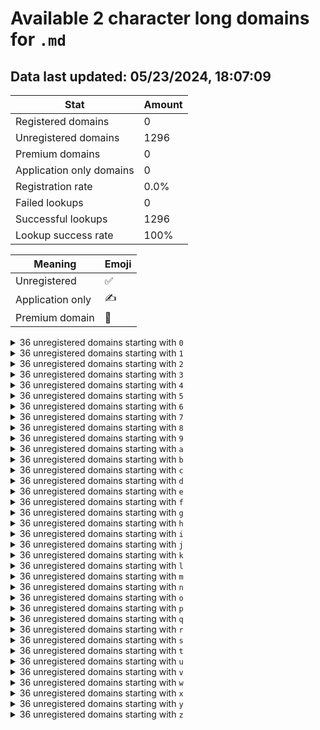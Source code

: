 # Available 2 character long domains for `.md`

## Data last updated: 05/23/2024, 18:07:09

|Stat|Amount|
|--|--|
|Registered domains|0|
|Unregistered domains|1296|
|Premium domains|0|
|Application only domains|0|
|Registration rate|0.0%|
|Failed lookups|0|
|Successful lookups|1296|
|Lookup success rate|100%|


|Meaning|Emoji|
|--|--|
|Unregistered|:white_check_mark:|
|Application only|:writing_hand:|
|Premium domain|:gem:|

<details>
<summary>36 unregistered domains starting with <bold><code>0</code></bold></summary>

|Type|Domain|
|--|--|
|:white_check_mark:|`00.md`|
|:white_check_mark:|`01.md`|
|:white_check_mark:|`02.md`|
|:white_check_mark:|`03.md`|
|:white_check_mark:|`04.md`|
|:white_check_mark:|`05.md`|
|:white_check_mark:|`06.md`|
|:white_check_mark:|`07.md`|
|:white_check_mark:|`08.md`|
|:white_check_mark:|`09.md`|
|:white_check_mark:|`0a.md`|
|:white_check_mark:|`0b.md`|
|:white_check_mark:|`0c.md`|
|:white_check_mark:|`0d.md`|
|:white_check_mark:|`0e.md`|
|:white_check_mark:|`0f.md`|
|:white_check_mark:|`0g.md`|
|:white_check_mark:|`0h.md`|
|:white_check_mark:|`0i.md`|
|:white_check_mark:|`0j.md`|
|:white_check_mark:|`0k.md`|
|:white_check_mark:|`0l.md`|
|:white_check_mark:|`0m.md`|
|:white_check_mark:|`0n.md`|
|:white_check_mark:|`0o.md`|
|:white_check_mark:|`0p.md`|
|:white_check_mark:|`0q.md`|
|:white_check_mark:|`0r.md`|
|:white_check_mark:|`0s.md`|
|:white_check_mark:|`0t.md`|
|:white_check_mark:|`0u.md`|
|:white_check_mark:|`0v.md`|
|:white_check_mark:|`0w.md`|
|:white_check_mark:|`0x.md`|
|:white_check_mark:|`0y.md`|
|:white_check_mark:|`0z.md`|
</details>
<details>
<summary>36 unregistered domains starting with <bold><code>1</code></bold></summary>

|Type|Domain|
|--|--|
|:white_check_mark:|`10.md`|
|:white_check_mark:|`11.md`|
|:white_check_mark:|`12.md`|
|:white_check_mark:|`13.md`|
|:white_check_mark:|`14.md`|
|:white_check_mark:|`15.md`|
|:white_check_mark:|`16.md`|
|:white_check_mark:|`17.md`|
|:white_check_mark:|`18.md`|
|:white_check_mark:|`19.md`|
|:white_check_mark:|`1a.md`|
|:white_check_mark:|`1b.md`|
|:white_check_mark:|`1c.md`|
|:white_check_mark:|`1d.md`|
|:white_check_mark:|`1e.md`|
|:white_check_mark:|`1f.md`|
|:white_check_mark:|`1g.md`|
|:white_check_mark:|`1h.md`|
|:white_check_mark:|`1i.md`|
|:white_check_mark:|`1j.md`|
|:white_check_mark:|`1k.md`|
|:white_check_mark:|`1l.md`|
|:white_check_mark:|`1m.md`|
|:white_check_mark:|`1n.md`|
|:white_check_mark:|`1o.md`|
|:white_check_mark:|`1p.md`|
|:white_check_mark:|`1q.md`|
|:white_check_mark:|`1r.md`|
|:white_check_mark:|`1s.md`|
|:white_check_mark:|`1t.md`|
|:white_check_mark:|`1u.md`|
|:white_check_mark:|`1v.md`|
|:white_check_mark:|`1w.md`|
|:white_check_mark:|`1x.md`|
|:white_check_mark:|`1y.md`|
|:white_check_mark:|`1z.md`|
</details>
<details>
<summary>36 unregistered domains starting with <bold><code>2</code></bold></summary>

|Type|Domain|
|--|--|
|:white_check_mark:|`20.md`|
|:white_check_mark:|`21.md`|
|:white_check_mark:|`22.md`|
|:white_check_mark:|`23.md`|
|:white_check_mark:|`24.md`|
|:white_check_mark:|`25.md`|
|:white_check_mark:|`26.md`|
|:white_check_mark:|`27.md`|
|:white_check_mark:|`28.md`|
|:white_check_mark:|`29.md`|
|:white_check_mark:|`2a.md`|
|:white_check_mark:|`2b.md`|
|:white_check_mark:|`2c.md`|
|:white_check_mark:|`2d.md`|
|:white_check_mark:|`2e.md`|
|:white_check_mark:|`2f.md`|
|:white_check_mark:|`2g.md`|
|:white_check_mark:|`2h.md`|
|:white_check_mark:|`2i.md`|
|:white_check_mark:|`2j.md`|
|:white_check_mark:|`2k.md`|
|:white_check_mark:|`2l.md`|
|:white_check_mark:|`2m.md`|
|:white_check_mark:|`2n.md`|
|:white_check_mark:|`2o.md`|
|:white_check_mark:|`2p.md`|
|:white_check_mark:|`2q.md`|
|:white_check_mark:|`2r.md`|
|:white_check_mark:|`2s.md`|
|:white_check_mark:|`2t.md`|
|:white_check_mark:|`2u.md`|
|:white_check_mark:|`2v.md`|
|:white_check_mark:|`2w.md`|
|:white_check_mark:|`2x.md`|
|:white_check_mark:|`2y.md`|
|:white_check_mark:|`2z.md`|
</details>
<details>
<summary>36 unregistered domains starting with <bold><code>3</code></bold></summary>

|Type|Domain|
|--|--|
|:white_check_mark:|`30.md`|
|:white_check_mark:|`31.md`|
|:white_check_mark:|`32.md`|
|:white_check_mark:|`33.md`|
|:white_check_mark:|`34.md`|
|:white_check_mark:|`35.md`|
|:white_check_mark:|`36.md`|
|:white_check_mark:|`37.md`|
|:white_check_mark:|`38.md`|
|:white_check_mark:|`39.md`|
|:white_check_mark:|`3a.md`|
|:white_check_mark:|`3b.md`|
|:white_check_mark:|`3c.md`|
|:white_check_mark:|`3d.md`|
|:white_check_mark:|`3e.md`|
|:white_check_mark:|`3f.md`|
|:white_check_mark:|`3g.md`|
|:white_check_mark:|`3h.md`|
|:white_check_mark:|`3i.md`|
|:white_check_mark:|`3j.md`|
|:white_check_mark:|`3k.md`|
|:white_check_mark:|`3l.md`|
|:white_check_mark:|`3m.md`|
|:white_check_mark:|`3n.md`|
|:white_check_mark:|`3o.md`|
|:white_check_mark:|`3p.md`|
|:white_check_mark:|`3q.md`|
|:white_check_mark:|`3r.md`|
|:white_check_mark:|`3s.md`|
|:white_check_mark:|`3t.md`|
|:white_check_mark:|`3u.md`|
|:white_check_mark:|`3v.md`|
|:white_check_mark:|`3w.md`|
|:white_check_mark:|`3x.md`|
|:white_check_mark:|`3y.md`|
|:white_check_mark:|`3z.md`|
</details>
<details>
<summary>36 unregistered domains starting with <bold><code>4</code></bold></summary>

|Type|Domain|
|--|--|
|:white_check_mark:|`40.md`|
|:white_check_mark:|`41.md`|
|:white_check_mark:|`42.md`|
|:white_check_mark:|`43.md`|
|:white_check_mark:|`44.md`|
|:white_check_mark:|`45.md`|
|:white_check_mark:|`46.md`|
|:white_check_mark:|`47.md`|
|:white_check_mark:|`48.md`|
|:white_check_mark:|`49.md`|
|:white_check_mark:|`4a.md`|
|:white_check_mark:|`4b.md`|
|:white_check_mark:|`4c.md`|
|:white_check_mark:|`4d.md`|
|:white_check_mark:|`4e.md`|
|:white_check_mark:|`4f.md`|
|:white_check_mark:|`4g.md`|
|:white_check_mark:|`4h.md`|
|:white_check_mark:|`4i.md`|
|:white_check_mark:|`4j.md`|
|:white_check_mark:|`4k.md`|
|:white_check_mark:|`4l.md`|
|:white_check_mark:|`4m.md`|
|:white_check_mark:|`4n.md`|
|:white_check_mark:|`4o.md`|
|:white_check_mark:|`4p.md`|
|:white_check_mark:|`4q.md`|
|:white_check_mark:|`4r.md`|
|:white_check_mark:|`4s.md`|
|:white_check_mark:|`4t.md`|
|:white_check_mark:|`4u.md`|
|:white_check_mark:|`4v.md`|
|:white_check_mark:|`4w.md`|
|:white_check_mark:|`4x.md`|
|:white_check_mark:|`4y.md`|
|:white_check_mark:|`4z.md`|
</details>
<details>
<summary>36 unregistered domains starting with <bold><code>5</code></bold></summary>

|Type|Domain|
|--|--|
|:white_check_mark:|`50.md`|
|:white_check_mark:|`51.md`|
|:white_check_mark:|`52.md`|
|:white_check_mark:|`53.md`|
|:white_check_mark:|`54.md`|
|:white_check_mark:|`55.md`|
|:white_check_mark:|`56.md`|
|:white_check_mark:|`57.md`|
|:white_check_mark:|`58.md`|
|:white_check_mark:|`59.md`|
|:white_check_mark:|`5a.md`|
|:white_check_mark:|`5b.md`|
|:white_check_mark:|`5c.md`|
|:white_check_mark:|`5d.md`|
|:white_check_mark:|`5e.md`|
|:white_check_mark:|`5f.md`|
|:white_check_mark:|`5g.md`|
|:white_check_mark:|`5h.md`|
|:white_check_mark:|`5i.md`|
|:white_check_mark:|`5j.md`|
|:white_check_mark:|`5k.md`|
|:white_check_mark:|`5l.md`|
|:white_check_mark:|`5m.md`|
|:white_check_mark:|`5n.md`|
|:white_check_mark:|`5o.md`|
|:white_check_mark:|`5p.md`|
|:white_check_mark:|`5q.md`|
|:white_check_mark:|`5r.md`|
|:white_check_mark:|`5s.md`|
|:white_check_mark:|`5t.md`|
|:white_check_mark:|`5u.md`|
|:white_check_mark:|`5v.md`|
|:white_check_mark:|`5w.md`|
|:white_check_mark:|`5x.md`|
|:white_check_mark:|`5y.md`|
|:white_check_mark:|`5z.md`|
</details>
<details>
<summary>36 unregistered domains starting with <bold><code>6</code></bold></summary>

|Type|Domain|
|--|--|
|:white_check_mark:|`60.md`|
|:white_check_mark:|`61.md`|
|:white_check_mark:|`62.md`|
|:white_check_mark:|`63.md`|
|:white_check_mark:|`64.md`|
|:white_check_mark:|`65.md`|
|:white_check_mark:|`66.md`|
|:white_check_mark:|`67.md`|
|:white_check_mark:|`68.md`|
|:white_check_mark:|`69.md`|
|:white_check_mark:|`6a.md`|
|:white_check_mark:|`6b.md`|
|:white_check_mark:|`6c.md`|
|:white_check_mark:|`6d.md`|
|:white_check_mark:|`6e.md`|
|:white_check_mark:|`6f.md`|
|:white_check_mark:|`6g.md`|
|:white_check_mark:|`6h.md`|
|:white_check_mark:|`6i.md`|
|:white_check_mark:|`6j.md`|
|:white_check_mark:|`6k.md`|
|:white_check_mark:|`6l.md`|
|:white_check_mark:|`6m.md`|
|:white_check_mark:|`6n.md`|
|:white_check_mark:|`6o.md`|
|:white_check_mark:|`6p.md`|
|:white_check_mark:|`6q.md`|
|:white_check_mark:|`6r.md`|
|:white_check_mark:|`6s.md`|
|:white_check_mark:|`6t.md`|
|:white_check_mark:|`6u.md`|
|:white_check_mark:|`6v.md`|
|:white_check_mark:|`6w.md`|
|:white_check_mark:|`6x.md`|
|:white_check_mark:|`6y.md`|
|:white_check_mark:|`6z.md`|
</details>
<details>
<summary>36 unregistered domains starting with <bold><code>7</code></bold></summary>

|Type|Domain|
|--|--|
|:white_check_mark:|`70.md`|
|:white_check_mark:|`71.md`|
|:white_check_mark:|`72.md`|
|:white_check_mark:|`73.md`|
|:white_check_mark:|`74.md`|
|:white_check_mark:|`75.md`|
|:white_check_mark:|`76.md`|
|:white_check_mark:|`77.md`|
|:white_check_mark:|`78.md`|
|:white_check_mark:|`79.md`|
|:white_check_mark:|`7a.md`|
|:white_check_mark:|`7b.md`|
|:white_check_mark:|`7c.md`|
|:white_check_mark:|`7d.md`|
|:white_check_mark:|`7e.md`|
|:white_check_mark:|`7f.md`|
|:white_check_mark:|`7g.md`|
|:white_check_mark:|`7h.md`|
|:white_check_mark:|`7i.md`|
|:white_check_mark:|`7j.md`|
|:white_check_mark:|`7k.md`|
|:white_check_mark:|`7l.md`|
|:white_check_mark:|`7m.md`|
|:white_check_mark:|`7n.md`|
|:white_check_mark:|`7o.md`|
|:white_check_mark:|`7p.md`|
|:white_check_mark:|`7q.md`|
|:white_check_mark:|`7r.md`|
|:white_check_mark:|`7s.md`|
|:white_check_mark:|`7t.md`|
|:white_check_mark:|`7u.md`|
|:white_check_mark:|`7v.md`|
|:white_check_mark:|`7w.md`|
|:white_check_mark:|`7x.md`|
|:white_check_mark:|`7y.md`|
|:white_check_mark:|`7z.md`|
</details>
<details>
<summary>36 unregistered domains starting with <bold><code>8</code></bold></summary>

|Type|Domain|
|--|--|
|:white_check_mark:|`80.md`|
|:white_check_mark:|`81.md`|
|:white_check_mark:|`82.md`|
|:white_check_mark:|`83.md`|
|:white_check_mark:|`84.md`|
|:white_check_mark:|`85.md`|
|:white_check_mark:|`86.md`|
|:white_check_mark:|`87.md`|
|:white_check_mark:|`88.md`|
|:white_check_mark:|`89.md`|
|:white_check_mark:|`8a.md`|
|:white_check_mark:|`8b.md`|
|:white_check_mark:|`8c.md`|
|:white_check_mark:|`8d.md`|
|:white_check_mark:|`8e.md`|
|:white_check_mark:|`8f.md`|
|:white_check_mark:|`8g.md`|
|:white_check_mark:|`8h.md`|
|:white_check_mark:|`8i.md`|
|:white_check_mark:|`8j.md`|
|:white_check_mark:|`8k.md`|
|:white_check_mark:|`8l.md`|
|:white_check_mark:|`8m.md`|
|:white_check_mark:|`8n.md`|
|:white_check_mark:|`8o.md`|
|:white_check_mark:|`8p.md`|
|:white_check_mark:|`8q.md`|
|:white_check_mark:|`8r.md`|
|:white_check_mark:|`8s.md`|
|:white_check_mark:|`8t.md`|
|:white_check_mark:|`8u.md`|
|:white_check_mark:|`8v.md`|
|:white_check_mark:|`8w.md`|
|:white_check_mark:|`8x.md`|
|:white_check_mark:|`8y.md`|
|:white_check_mark:|`8z.md`|
</details>
<details>
<summary>36 unregistered domains starting with <bold><code>9</code></bold></summary>

|Type|Domain|
|--|--|
|:white_check_mark:|`90.md`|
|:white_check_mark:|`91.md`|
|:white_check_mark:|`92.md`|
|:white_check_mark:|`93.md`|
|:white_check_mark:|`94.md`|
|:white_check_mark:|`95.md`|
|:white_check_mark:|`96.md`|
|:white_check_mark:|`97.md`|
|:white_check_mark:|`98.md`|
|:white_check_mark:|`99.md`|
|:white_check_mark:|`9a.md`|
|:white_check_mark:|`9b.md`|
|:white_check_mark:|`9c.md`|
|:white_check_mark:|`9d.md`|
|:white_check_mark:|`9e.md`|
|:white_check_mark:|`9f.md`|
|:white_check_mark:|`9g.md`|
|:white_check_mark:|`9h.md`|
|:white_check_mark:|`9i.md`|
|:white_check_mark:|`9j.md`|
|:white_check_mark:|`9k.md`|
|:white_check_mark:|`9l.md`|
|:white_check_mark:|`9m.md`|
|:white_check_mark:|`9n.md`|
|:white_check_mark:|`9o.md`|
|:white_check_mark:|`9p.md`|
|:white_check_mark:|`9q.md`|
|:white_check_mark:|`9r.md`|
|:white_check_mark:|`9s.md`|
|:white_check_mark:|`9t.md`|
|:white_check_mark:|`9u.md`|
|:white_check_mark:|`9v.md`|
|:white_check_mark:|`9w.md`|
|:white_check_mark:|`9x.md`|
|:white_check_mark:|`9y.md`|
|:white_check_mark:|`9z.md`|
</details>
<details>
<summary>36 unregistered domains starting with <bold><code>a</code></bold></summary>

|Type|Domain|
|--|--|
|:white_check_mark:|`a0.md`|
|:white_check_mark:|`a1.md`|
|:white_check_mark:|`a2.md`|
|:white_check_mark:|`a3.md`|
|:white_check_mark:|`a4.md`|
|:white_check_mark:|`a5.md`|
|:white_check_mark:|`a6.md`|
|:white_check_mark:|`a7.md`|
|:white_check_mark:|`a8.md`|
|:white_check_mark:|`a9.md`|
|:white_check_mark:|`aa.md`|
|:white_check_mark:|`ab.md`|
|:white_check_mark:|`ac.md`|
|:white_check_mark:|`ad.md`|
|:white_check_mark:|`ae.md`|
|:white_check_mark:|`af.md`|
|:white_check_mark:|`ag.md`|
|:white_check_mark:|`ah.md`|
|:white_check_mark:|`ai.md`|
|:white_check_mark:|`aj.md`|
|:white_check_mark:|`ak.md`|
|:white_check_mark:|`al.md`|
|:white_check_mark:|`am.md`|
|:white_check_mark:|`an.md`|
|:white_check_mark:|`ao.md`|
|:white_check_mark:|`ap.md`|
|:white_check_mark:|`aq.md`|
|:white_check_mark:|`ar.md`|
|:white_check_mark:|`as.md`|
|:white_check_mark:|`at.md`|
|:white_check_mark:|`au.md`|
|:white_check_mark:|`av.md`|
|:white_check_mark:|`aw.md`|
|:white_check_mark:|`ax.md`|
|:white_check_mark:|`ay.md`|
|:white_check_mark:|`az.md`|
</details>
<details>
<summary>36 unregistered domains starting with <bold><code>b</code></bold></summary>

|Type|Domain|
|--|--|
|:white_check_mark:|`b0.md`|
|:white_check_mark:|`b1.md`|
|:white_check_mark:|`b2.md`|
|:white_check_mark:|`b3.md`|
|:white_check_mark:|`b4.md`|
|:white_check_mark:|`b5.md`|
|:white_check_mark:|`b6.md`|
|:white_check_mark:|`b7.md`|
|:white_check_mark:|`b8.md`|
|:white_check_mark:|`b9.md`|
|:white_check_mark:|`ba.md`|
|:white_check_mark:|`bb.md`|
|:white_check_mark:|`bc.md`|
|:white_check_mark:|`bd.md`|
|:white_check_mark:|`be.md`|
|:white_check_mark:|`bf.md`|
|:white_check_mark:|`bg.md`|
|:white_check_mark:|`bh.md`|
|:white_check_mark:|`bi.md`|
|:white_check_mark:|`bj.md`|
|:white_check_mark:|`bk.md`|
|:white_check_mark:|`bl.md`|
|:white_check_mark:|`bm.md`|
|:white_check_mark:|`bn.md`|
|:white_check_mark:|`bo.md`|
|:white_check_mark:|`bp.md`|
|:white_check_mark:|`bq.md`|
|:white_check_mark:|`br.md`|
|:white_check_mark:|`bs.md`|
|:white_check_mark:|`bt.md`|
|:white_check_mark:|`bu.md`|
|:white_check_mark:|`bv.md`|
|:white_check_mark:|`bw.md`|
|:white_check_mark:|`bx.md`|
|:white_check_mark:|`by.md`|
|:white_check_mark:|`bz.md`|
</details>
<details>
<summary>36 unregistered domains starting with <bold><code>c</code></bold></summary>

|Type|Domain|
|--|--|
|:white_check_mark:|`c0.md`|
|:white_check_mark:|`c1.md`|
|:white_check_mark:|`c2.md`|
|:white_check_mark:|`c3.md`|
|:white_check_mark:|`c4.md`|
|:white_check_mark:|`c5.md`|
|:white_check_mark:|`c6.md`|
|:white_check_mark:|`c7.md`|
|:white_check_mark:|`c8.md`|
|:white_check_mark:|`c9.md`|
|:white_check_mark:|`ca.md`|
|:white_check_mark:|`cb.md`|
|:white_check_mark:|`cc.md`|
|:white_check_mark:|`cd.md`|
|:white_check_mark:|`ce.md`|
|:white_check_mark:|`cf.md`|
|:white_check_mark:|`cg.md`|
|:white_check_mark:|`ch.md`|
|:white_check_mark:|`ci.md`|
|:white_check_mark:|`cj.md`|
|:white_check_mark:|`ck.md`|
|:white_check_mark:|`cl.md`|
|:white_check_mark:|`cm.md`|
|:white_check_mark:|`cn.md`|
|:white_check_mark:|`co.md`|
|:white_check_mark:|`cp.md`|
|:white_check_mark:|`cq.md`|
|:white_check_mark:|`cr.md`|
|:white_check_mark:|`cs.md`|
|:white_check_mark:|`ct.md`|
|:white_check_mark:|`cu.md`|
|:white_check_mark:|`cv.md`|
|:white_check_mark:|`cw.md`|
|:white_check_mark:|`cx.md`|
|:white_check_mark:|`cy.md`|
|:white_check_mark:|`cz.md`|
</details>
<details>
<summary>36 unregistered domains starting with <bold><code>d</code></bold></summary>

|Type|Domain|
|--|--|
|:white_check_mark:|`d0.md`|
|:white_check_mark:|`d1.md`|
|:white_check_mark:|`d2.md`|
|:white_check_mark:|`d3.md`|
|:white_check_mark:|`d4.md`|
|:white_check_mark:|`d5.md`|
|:white_check_mark:|`d6.md`|
|:white_check_mark:|`d7.md`|
|:white_check_mark:|`d8.md`|
|:white_check_mark:|`d9.md`|
|:white_check_mark:|`da.md`|
|:white_check_mark:|`db.md`|
|:white_check_mark:|`dc.md`|
|:white_check_mark:|`dd.md`|
|:white_check_mark:|`de.md`|
|:white_check_mark:|`df.md`|
|:white_check_mark:|`dg.md`|
|:white_check_mark:|`dh.md`|
|:white_check_mark:|`di.md`|
|:white_check_mark:|`dj.md`|
|:white_check_mark:|`dk.md`|
|:white_check_mark:|`dl.md`|
|:white_check_mark:|`dm.md`|
|:white_check_mark:|`dn.md`|
|:white_check_mark:|`do.md`|
|:white_check_mark:|`dp.md`|
|:white_check_mark:|`dq.md`|
|:white_check_mark:|`dr.md`|
|:white_check_mark:|`ds.md`|
|:white_check_mark:|`dt.md`|
|:white_check_mark:|`du.md`|
|:white_check_mark:|`dv.md`|
|:white_check_mark:|`dw.md`|
|:white_check_mark:|`dx.md`|
|:white_check_mark:|`dy.md`|
|:white_check_mark:|`dz.md`|
</details>
<details>
<summary>36 unregistered domains starting with <bold><code>e</code></bold></summary>

|Type|Domain|
|--|--|
|:white_check_mark:|`e0.md`|
|:white_check_mark:|`e1.md`|
|:white_check_mark:|`e2.md`|
|:white_check_mark:|`e3.md`|
|:white_check_mark:|`e4.md`|
|:white_check_mark:|`e5.md`|
|:white_check_mark:|`e6.md`|
|:white_check_mark:|`e7.md`|
|:white_check_mark:|`e8.md`|
|:white_check_mark:|`e9.md`|
|:white_check_mark:|`ea.md`|
|:white_check_mark:|`eb.md`|
|:white_check_mark:|`ec.md`|
|:white_check_mark:|`ed.md`|
|:white_check_mark:|`ee.md`|
|:white_check_mark:|`ef.md`|
|:white_check_mark:|`eg.md`|
|:white_check_mark:|`eh.md`|
|:white_check_mark:|`ei.md`|
|:white_check_mark:|`ej.md`|
|:white_check_mark:|`ek.md`|
|:white_check_mark:|`el.md`|
|:white_check_mark:|`em.md`|
|:white_check_mark:|`en.md`|
|:white_check_mark:|`eo.md`|
|:white_check_mark:|`ep.md`|
|:white_check_mark:|`eq.md`|
|:white_check_mark:|`er.md`|
|:white_check_mark:|`es.md`|
|:white_check_mark:|`et.md`|
|:white_check_mark:|`eu.md`|
|:white_check_mark:|`ev.md`|
|:white_check_mark:|`ew.md`|
|:white_check_mark:|`ex.md`|
|:white_check_mark:|`ey.md`|
|:white_check_mark:|`ez.md`|
</details>
<details>
<summary>36 unregistered domains starting with <bold><code>f</code></bold></summary>

|Type|Domain|
|--|--|
|:white_check_mark:|`f0.md`|
|:white_check_mark:|`f1.md`|
|:white_check_mark:|`f2.md`|
|:white_check_mark:|`f3.md`|
|:white_check_mark:|`f4.md`|
|:white_check_mark:|`f5.md`|
|:white_check_mark:|`f6.md`|
|:white_check_mark:|`f7.md`|
|:white_check_mark:|`f8.md`|
|:white_check_mark:|`f9.md`|
|:white_check_mark:|`fa.md`|
|:white_check_mark:|`fb.md`|
|:white_check_mark:|`fc.md`|
|:white_check_mark:|`fd.md`|
|:white_check_mark:|`fe.md`|
|:white_check_mark:|`ff.md`|
|:white_check_mark:|`fg.md`|
|:white_check_mark:|`fh.md`|
|:white_check_mark:|`fi.md`|
|:white_check_mark:|`fj.md`|
|:white_check_mark:|`fk.md`|
|:white_check_mark:|`fl.md`|
|:white_check_mark:|`fm.md`|
|:white_check_mark:|`fn.md`|
|:white_check_mark:|`fo.md`|
|:white_check_mark:|`fp.md`|
|:white_check_mark:|`fq.md`|
|:white_check_mark:|`fr.md`|
|:white_check_mark:|`fs.md`|
|:white_check_mark:|`ft.md`|
|:white_check_mark:|`fu.md`|
|:white_check_mark:|`fv.md`|
|:white_check_mark:|`fw.md`|
|:white_check_mark:|`fx.md`|
|:white_check_mark:|`fy.md`|
|:white_check_mark:|`fz.md`|
</details>
<details>
<summary>36 unregistered domains starting with <bold><code>g</code></bold></summary>

|Type|Domain|
|--|--|
|:white_check_mark:|`g0.md`|
|:white_check_mark:|`g1.md`|
|:white_check_mark:|`g2.md`|
|:white_check_mark:|`g3.md`|
|:white_check_mark:|`g4.md`|
|:white_check_mark:|`g5.md`|
|:white_check_mark:|`g6.md`|
|:white_check_mark:|`g7.md`|
|:white_check_mark:|`g8.md`|
|:white_check_mark:|`g9.md`|
|:white_check_mark:|`ga.md`|
|:white_check_mark:|`gb.md`|
|:white_check_mark:|`gc.md`|
|:white_check_mark:|`gd.md`|
|:white_check_mark:|`ge.md`|
|:white_check_mark:|`gf.md`|
|:white_check_mark:|`gg.md`|
|:white_check_mark:|`gh.md`|
|:white_check_mark:|`gi.md`|
|:white_check_mark:|`gj.md`|
|:white_check_mark:|`gk.md`|
|:white_check_mark:|`gl.md`|
|:white_check_mark:|`gm.md`|
|:white_check_mark:|`gn.md`|
|:white_check_mark:|`go.md`|
|:white_check_mark:|`gp.md`|
|:white_check_mark:|`gq.md`|
|:white_check_mark:|`gr.md`|
|:white_check_mark:|`gs.md`|
|:white_check_mark:|`gt.md`|
|:white_check_mark:|`gu.md`|
|:white_check_mark:|`gv.md`|
|:white_check_mark:|`gw.md`|
|:white_check_mark:|`gx.md`|
|:white_check_mark:|`gy.md`|
|:white_check_mark:|`gz.md`|
</details>
<details>
<summary>36 unregistered domains starting with <bold><code>h</code></bold></summary>

|Type|Domain|
|--|--|
|:white_check_mark:|`h0.md`|
|:white_check_mark:|`h1.md`|
|:white_check_mark:|`h2.md`|
|:white_check_mark:|`h3.md`|
|:white_check_mark:|`h4.md`|
|:white_check_mark:|`h5.md`|
|:white_check_mark:|`h6.md`|
|:white_check_mark:|`h7.md`|
|:white_check_mark:|`h8.md`|
|:white_check_mark:|`h9.md`|
|:white_check_mark:|`ha.md`|
|:white_check_mark:|`hb.md`|
|:white_check_mark:|`hc.md`|
|:white_check_mark:|`hd.md`|
|:white_check_mark:|`he.md`|
|:white_check_mark:|`hf.md`|
|:white_check_mark:|`hg.md`|
|:white_check_mark:|`hh.md`|
|:white_check_mark:|`hi.md`|
|:white_check_mark:|`hj.md`|
|:white_check_mark:|`hk.md`|
|:white_check_mark:|`hl.md`|
|:white_check_mark:|`hm.md`|
|:white_check_mark:|`hn.md`|
|:white_check_mark:|`ho.md`|
|:white_check_mark:|`hp.md`|
|:white_check_mark:|`hq.md`|
|:white_check_mark:|`hr.md`|
|:white_check_mark:|`hs.md`|
|:white_check_mark:|`ht.md`|
|:white_check_mark:|`hu.md`|
|:white_check_mark:|`hv.md`|
|:white_check_mark:|`hw.md`|
|:white_check_mark:|`hx.md`|
|:white_check_mark:|`hy.md`|
|:white_check_mark:|`hz.md`|
</details>
<details>
<summary>36 unregistered domains starting with <bold><code>i</code></bold></summary>

|Type|Domain|
|--|--|
|:white_check_mark:|`i0.md`|
|:white_check_mark:|`i1.md`|
|:white_check_mark:|`i2.md`|
|:white_check_mark:|`i3.md`|
|:white_check_mark:|`i4.md`|
|:white_check_mark:|`i5.md`|
|:white_check_mark:|`i6.md`|
|:white_check_mark:|`i7.md`|
|:white_check_mark:|`i8.md`|
|:white_check_mark:|`i9.md`|
|:white_check_mark:|`ia.md`|
|:white_check_mark:|`ib.md`|
|:white_check_mark:|`ic.md`|
|:white_check_mark:|`id.md`|
|:white_check_mark:|`ie.md`|
|:white_check_mark:|`if.md`|
|:white_check_mark:|`ig.md`|
|:white_check_mark:|`ih.md`|
|:white_check_mark:|`ii.md`|
|:white_check_mark:|`ij.md`|
|:white_check_mark:|`ik.md`|
|:white_check_mark:|`il.md`|
|:white_check_mark:|`im.md`|
|:white_check_mark:|`in.md`|
|:white_check_mark:|`io.md`|
|:white_check_mark:|`ip.md`|
|:white_check_mark:|`iq.md`|
|:white_check_mark:|`ir.md`|
|:white_check_mark:|`is.md`|
|:white_check_mark:|`it.md`|
|:white_check_mark:|`iu.md`|
|:white_check_mark:|`iv.md`|
|:white_check_mark:|`iw.md`|
|:white_check_mark:|`ix.md`|
|:white_check_mark:|`iy.md`|
|:white_check_mark:|`iz.md`|
</details>
<details>
<summary>36 unregistered domains starting with <bold><code>j</code></bold></summary>

|Type|Domain|
|--|--|
|:white_check_mark:|`j0.md`|
|:white_check_mark:|`j1.md`|
|:white_check_mark:|`j2.md`|
|:white_check_mark:|`j3.md`|
|:white_check_mark:|`j4.md`|
|:white_check_mark:|`j5.md`|
|:white_check_mark:|`j6.md`|
|:white_check_mark:|`j7.md`|
|:white_check_mark:|`j8.md`|
|:white_check_mark:|`j9.md`|
|:white_check_mark:|`ja.md`|
|:white_check_mark:|`jb.md`|
|:white_check_mark:|`jc.md`|
|:white_check_mark:|`jd.md`|
|:white_check_mark:|`je.md`|
|:white_check_mark:|`jf.md`|
|:white_check_mark:|`jg.md`|
|:white_check_mark:|`jh.md`|
|:white_check_mark:|`ji.md`|
|:white_check_mark:|`jj.md`|
|:white_check_mark:|`jk.md`|
|:white_check_mark:|`jl.md`|
|:white_check_mark:|`jm.md`|
|:white_check_mark:|`jn.md`|
|:white_check_mark:|`jo.md`|
|:white_check_mark:|`jp.md`|
|:white_check_mark:|`jq.md`|
|:white_check_mark:|`jr.md`|
|:white_check_mark:|`js.md`|
|:white_check_mark:|`jt.md`|
|:white_check_mark:|`ju.md`|
|:white_check_mark:|`jv.md`|
|:white_check_mark:|`jw.md`|
|:white_check_mark:|`jx.md`|
|:white_check_mark:|`jy.md`|
|:white_check_mark:|`jz.md`|
</details>
<details>
<summary>36 unregistered domains starting with <bold><code>k</code></bold></summary>

|Type|Domain|
|--|--|
|:white_check_mark:|`k0.md`|
|:white_check_mark:|`k1.md`|
|:white_check_mark:|`k2.md`|
|:white_check_mark:|`k3.md`|
|:white_check_mark:|`k4.md`|
|:white_check_mark:|`k5.md`|
|:white_check_mark:|`k6.md`|
|:white_check_mark:|`k7.md`|
|:white_check_mark:|`k8.md`|
|:white_check_mark:|`k9.md`|
|:white_check_mark:|`ka.md`|
|:white_check_mark:|`kb.md`|
|:white_check_mark:|`kc.md`|
|:white_check_mark:|`kd.md`|
|:white_check_mark:|`ke.md`|
|:white_check_mark:|`kf.md`|
|:white_check_mark:|`kg.md`|
|:white_check_mark:|`kh.md`|
|:white_check_mark:|`ki.md`|
|:white_check_mark:|`kj.md`|
|:white_check_mark:|`kk.md`|
|:white_check_mark:|`kl.md`|
|:white_check_mark:|`km.md`|
|:white_check_mark:|`kn.md`|
|:white_check_mark:|`ko.md`|
|:white_check_mark:|`kp.md`|
|:white_check_mark:|`kq.md`|
|:white_check_mark:|`kr.md`|
|:white_check_mark:|`ks.md`|
|:white_check_mark:|`kt.md`|
|:white_check_mark:|`ku.md`|
|:white_check_mark:|`kv.md`|
|:white_check_mark:|`kw.md`|
|:white_check_mark:|`kx.md`|
|:white_check_mark:|`ky.md`|
|:white_check_mark:|`kz.md`|
</details>
<details>
<summary>36 unregistered domains starting with <bold><code>l</code></bold></summary>

|Type|Domain|
|--|--|
|:white_check_mark:|`l0.md`|
|:white_check_mark:|`l1.md`|
|:white_check_mark:|`l2.md`|
|:white_check_mark:|`l3.md`|
|:white_check_mark:|`l4.md`|
|:white_check_mark:|`l5.md`|
|:white_check_mark:|`l6.md`|
|:white_check_mark:|`l7.md`|
|:white_check_mark:|`l8.md`|
|:white_check_mark:|`l9.md`|
|:white_check_mark:|`la.md`|
|:white_check_mark:|`lb.md`|
|:white_check_mark:|`lc.md`|
|:white_check_mark:|`ld.md`|
|:white_check_mark:|`le.md`|
|:white_check_mark:|`lf.md`|
|:white_check_mark:|`lg.md`|
|:white_check_mark:|`lh.md`|
|:white_check_mark:|`li.md`|
|:white_check_mark:|`lj.md`|
|:white_check_mark:|`lk.md`|
|:white_check_mark:|`ll.md`|
|:white_check_mark:|`lm.md`|
|:white_check_mark:|`ln.md`|
|:white_check_mark:|`lo.md`|
|:white_check_mark:|`lp.md`|
|:white_check_mark:|`lq.md`|
|:white_check_mark:|`lr.md`|
|:white_check_mark:|`ls.md`|
|:white_check_mark:|`lt.md`|
|:white_check_mark:|`lu.md`|
|:white_check_mark:|`lv.md`|
|:white_check_mark:|`lw.md`|
|:white_check_mark:|`lx.md`|
|:white_check_mark:|`ly.md`|
|:white_check_mark:|`lz.md`|
</details>
<details>
<summary>36 unregistered domains starting with <bold><code>m</code></bold></summary>

|Type|Domain|
|--|--|
|:white_check_mark:|`m0.md`|
|:white_check_mark:|`m1.md`|
|:white_check_mark:|`m2.md`|
|:white_check_mark:|`m3.md`|
|:white_check_mark:|`m4.md`|
|:white_check_mark:|`m5.md`|
|:white_check_mark:|`m6.md`|
|:white_check_mark:|`m7.md`|
|:white_check_mark:|`m8.md`|
|:white_check_mark:|`m9.md`|
|:white_check_mark:|`ma.md`|
|:white_check_mark:|`mb.md`|
|:white_check_mark:|`mc.md`|
|:white_check_mark:|`md.md`|
|:white_check_mark:|`me.md`|
|:white_check_mark:|`mf.md`|
|:white_check_mark:|`mg.md`|
|:white_check_mark:|`mh.md`|
|:white_check_mark:|`mi.md`|
|:white_check_mark:|`mj.md`|
|:white_check_mark:|`mk.md`|
|:white_check_mark:|`ml.md`|
|:white_check_mark:|`mm.md`|
|:white_check_mark:|`mn.md`|
|:white_check_mark:|`mo.md`|
|:white_check_mark:|`mp.md`|
|:white_check_mark:|`mq.md`|
|:white_check_mark:|`mr.md`|
|:white_check_mark:|`ms.md`|
|:white_check_mark:|`mt.md`|
|:white_check_mark:|`mu.md`|
|:white_check_mark:|`mv.md`|
|:white_check_mark:|`mw.md`|
|:white_check_mark:|`mx.md`|
|:white_check_mark:|`my.md`|
|:white_check_mark:|`mz.md`|
</details>
<details>
<summary>36 unregistered domains starting with <bold><code>n</code></bold></summary>

|Type|Domain|
|--|--|
|:white_check_mark:|`n0.md`|
|:white_check_mark:|`n1.md`|
|:white_check_mark:|`n2.md`|
|:white_check_mark:|`n3.md`|
|:white_check_mark:|`n4.md`|
|:white_check_mark:|`n5.md`|
|:white_check_mark:|`n6.md`|
|:white_check_mark:|`n7.md`|
|:white_check_mark:|`n8.md`|
|:white_check_mark:|`n9.md`|
|:white_check_mark:|`na.md`|
|:white_check_mark:|`nb.md`|
|:white_check_mark:|`nc.md`|
|:white_check_mark:|`nd.md`|
|:white_check_mark:|`ne.md`|
|:white_check_mark:|`nf.md`|
|:white_check_mark:|`ng.md`|
|:white_check_mark:|`nh.md`|
|:white_check_mark:|`ni.md`|
|:white_check_mark:|`nj.md`|
|:white_check_mark:|`nk.md`|
|:white_check_mark:|`nl.md`|
|:white_check_mark:|`nm.md`|
|:white_check_mark:|`nn.md`|
|:white_check_mark:|`no.md`|
|:white_check_mark:|`np.md`|
|:white_check_mark:|`nq.md`|
|:white_check_mark:|`nr.md`|
|:white_check_mark:|`ns.md`|
|:white_check_mark:|`nt.md`|
|:white_check_mark:|`nu.md`|
|:white_check_mark:|`nv.md`|
|:white_check_mark:|`nw.md`|
|:white_check_mark:|`nx.md`|
|:white_check_mark:|`ny.md`|
|:white_check_mark:|`nz.md`|
</details>
<details>
<summary>36 unregistered domains starting with <bold><code>o</code></bold></summary>

|Type|Domain|
|--|--|
|:white_check_mark:|`o0.md`|
|:white_check_mark:|`o1.md`|
|:white_check_mark:|`o2.md`|
|:white_check_mark:|`o3.md`|
|:white_check_mark:|`o4.md`|
|:white_check_mark:|`o5.md`|
|:white_check_mark:|`o6.md`|
|:white_check_mark:|`o7.md`|
|:white_check_mark:|`o8.md`|
|:white_check_mark:|`o9.md`|
|:white_check_mark:|`oa.md`|
|:white_check_mark:|`ob.md`|
|:white_check_mark:|`oc.md`|
|:white_check_mark:|`od.md`|
|:white_check_mark:|`oe.md`|
|:white_check_mark:|`of.md`|
|:white_check_mark:|`og.md`|
|:white_check_mark:|`oh.md`|
|:white_check_mark:|`oi.md`|
|:white_check_mark:|`oj.md`|
|:white_check_mark:|`ok.md`|
|:white_check_mark:|`ol.md`|
|:white_check_mark:|`om.md`|
|:white_check_mark:|`on.md`|
|:white_check_mark:|`oo.md`|
|:white_check_mark:|`op.md`|
|:white_check_mark:|`oq.md`|
|:white_check_mark:|`or.md`|
|:white_check_mark:|`os.md`|
|:white_check_mark:|`ot.md`|
|:white_check_mark:|`ou.md`|
|:white_check_mark:|`ov.md`|
|:white_check_mark:|`ow.md`|
|:white_check_mark:|`ox.md`|
|:white_check_mark:|`oy.md`|
|:white_check_mark:|`oz.md`|
</details>
<details>
<summary>36 unregistered domains starting with <bold><code>p</code></bold></summary>

|Type|Domain|
|--|--|
|:white_check_mark:|`p0.md`|
|:white_check_mark:|`p1.md`|
|:white_check_mark:|`p2.md`|
|:white_check_mark:|`p3.md`|
|:white_check_mark:|`p4.md`|
|:white_check_mark:|`p5.md`|
|:white_check_mark:|`p6.md`|
|:white_check_mark:|`p7.md`|
|:white_check_mark:|`p8.md`|
|:white_check_mark:|`p9.md`|
|:white_check_mark:|`pa.md`|
|:white_check_mark:|`pb.md`|
|:white_check_mark:|`pc.md`|
|:white_check_mark:|`pd.md`|
|:white_check_mark:|`pe.md`|
|:white_check_mark:|`pf.md`|
|:white_check_mark:|`pg.md`|
|:white_check_mark:|`ph.md`|
|:white_check_mark:|`pi.md`|
|:white_check_mark:|`pj.md`|
|:white_check_mark:|`pk.md`|
|:white_check_mark:|`pl.md`|
|:white_check_mark:|`pm.md`|
|:white_check_mark:|`pn.md`|
|:white_check_mark:|`po.md`|
|:white_check_mark:|`pp.md`|
|:white_check_mark:|`pq.md`|
|:white_check_mark:|`pr.md`|
|:white_check_mark:|`ps.md`|
|:white_check_mark:|`pt.md`|
|:white_check_mark:|`pu.md`|
|:white_check_mark:|`pv.md`|
|:white_check_mark:|`pw.md`|
|:white_check_mark:|`px.md`|
|:white_check_mark:|`py.md`|
|:white_check_mark:|`pz.md`|
</details>
<details>
<summary>36 unregistered domains starting with <bold><code>q</code></bold></summary>

|Type|Domain|
|--|--|
|:white_check_mark:|`q0.md`|
|:white_check_mark:|`q1.md`|
|:white_check_mark:|`q2.md`|
|:white_check_mark:|`q3.md`|
|:white_check_mark:|`q4.md`|
|:white_check_mark:|`q5.md`|
|:white_check_mark:|`q6.md`|
|:white_check_mark:|`q7.md`|
|:white_check_mark:|`q8.md`|
|:white_check_mark:|`q9.md`|
|:white_check_mark:|`qa.md`|
|:white_check_mark:|`qb.md`|
|:white_check_mark:|`qc.md`|
|:white_check_mark:|`qd.md`|
|:white_check_mark:|`qe.md`|
|:white_check_mark:|`qf.md`|
|:white_check_mark:|`qg.md`|
|:white_check_mark:|`qh.md`|
|:white_check_mark:|`qi.md`|
|:white_check_mark:|`qj.md`|
|:white_check_mark:|`qk.md`|
|:white_check_mark:|`ql.md`|
|:white_check_mark:|`qm.md`|
|:white_check_mark:|`qn.md`|
|:white_check_mark:|`qo.md`|
|:white_check_mark:|`qp.md`|
|:white_check_mark:|`qq.md`|
|:white_check_mark:|`qr.md`|
|:white_check_mark:|`qs.md`|
|:white_check_mark:|`qt.md`|
|:white_check_mark:|`qu.md`|
|:white_check_mark:|`qv.md`|
|:white_check_mark:|`qw.md`|
|:white_check_mark:|`qx.md`|
|:white_check_mark:|`qy.md`|
|:white_check_mark:|`qz.md`|
</details>
<details>
<summary>36 unregistered domains starting with <bold><code>r</code></bold></summary>

|Type|Domain|
|--|--|
|:white_check_mark:|`r0.md`|
|:white_check_mark:|`r1.md`|
|:white_check_mark:|`r2.md`|
|:white_check_mark:|`r3.md`|
|:white_check_mark:|`r4.md`|
|:white_check_mark:|`r5.md`|
|:white_check_mark:|`r6.md`|
|:white_check_mark:|`r7.md`|
|:white_check_mark:|`r8.md`|
|:white_check_mark:|`r9.md`|
|:white_check_mark:|`ra.md`|
|:white_check_mark:|`rb.md`|
|:white_check_mark:|`rc.md`|
|:white_check_mark:|`rd.md`|
|:white_check_mark:|`re.md`|
|:white_check_mark:|`rf.md`|
|:white_check_mark:|`rg.md`|
|:white_check_mark:|`rh.md`|
|:white_check_mark:|`ri.md`|
|:white_check_mark:|`rj.md`|
|:white_check_mark:|`rk.md`|
|:white_check_mark:|`rl.md`|
|:white_check_mark:|`rm.md`|
|:white_check_mark:|`rn.md`|
|:white_check_mark:|`ro.md`|
|:white_check_mark:|`rp.md`|
|:white_check_mark:|`rq.md`|
|:white_check_mark:|`rr.md`|
|:white_check_mark:|`rs.md`|
|:white_check_mark:|`rt.md`|
|:white_check_mark:|`ru.md`|
|:white_check_mark:|`rv.md`|
|:white_check_mark:|`rw.md`|
|:white_check_mark:|`rx.md`|
|:white_check_mark:|`ry.md`|
|:white_check_mark:|`rz.md`|
</details>
<details>
<summary>36 unregistered domains starting with <bold><code>s</code></bold></summary>

|Type|Domain|
|--|--|
|:white_check_mark:|`s0.md`|
|:white_check_mark:|`s1.md`|
|:white_check_mark:|`s2.md`|
|:white_check_mark:|`s3.md`|
|:white_check_mark:|`s4.md`|
|:white_check_mark:|`s5.md`|
|:white_check_mark:|`s6.md`|
|:white_check_mark:|`s7.md`|
|:white_check_mark:|`s8.md`|
|:white_check_mark:|`s9.md`|
|:white_check_mark:|`sa.md`|
|:white_check_mark:|`sb.md`|
|:white_check_mark:|`sc.md`|
|:white_check_mark:|`sd.md`|
|:white_check_mark:|`se.md`|
|:white_check_mark:|`sf.md`|
|:white_check_mark:|`sg.md`|
|:white_check_mark:|`sh.md`|
|:white_check_mark:|`si.md`|
|:white_check_mark:|`sj.md`|
|:white_check_mark:|`sk.md`|
|:white_check_mark:|`sl.md`|
|:white_check_mark:|`sm.md`|
|:white_check_mark:|`sn.md`|
|:white_check_mark:|`so.md`|
|:white_check_mark:|`sp.md`|
|:white_check_mark:|`sq.md`|
|:white_check_mark:|`sr.md`|
|:white_check_mark:|`ss.md`|
|:white_check_mark:|`st.md`|
|:white_check_mark:|`su.md`|
|:white_check_mark:|`sv.md`|
|:white_check_mark:|`sw.md`|
|:white_check_mark:|`sx.md`|
|:white_check_mark:|`sy.md`|
|:white_check_mark:|`sz.md`|
</details>
<details>
<summary>36 unregistered domains starting with <bold><code>t</code></bold></summary>

|Type|Domain|
|--|--|
|:white_check_mark:|`t0.md`|
|:white_check_mark:|`t1.md`|
|:white_check_mark:|`t2.md`|
|:white_check_mark:|`t3.md`|
|:white_check_mark:|`t4.md`|
|:white_check_mark:|`t5.md`|
|:white_check_mark:|`t6.md`|
|:white_check_mark:|`t7.md`|
|:white_check_mark:|`t8.md`|
|:white_check_mark:|`t9.md`|
|:white_check_mark:|`ta.md`|
|:white_check_mark:|`tb.md`|
|:white_check_mark:|`tc.md`|
|:white_check_mark:|`td.md`|
|:white_check_mark:|`te.md`|
|:white_check_mark:|`tf.md`|
|:white_check_mark:|`tg.md`|
|:white_check_mark:|`th.md`|
|:white_check_mark:|`ti.md`|
|:white_check_mark:|`tj.md`|
|:white_check_mark:|`tk.md`|
|:white_check_mark:|`tl.md`|
|:white_check_mark:|`tm.md`|
|:white_check_mark:|`tn.md`|
|:white_check_mark:|`to.md`|
|:white_check_mark:|`tp.md`|
|:white_check_mark:|`tq.md`|
|:white_check_mark:|`tr.md`|
|:white_check_mark:|`ts.md`|
|:white_check_mark:|`tt.md`|
|:white_check_mark:|`tu.md`|
|:white_check_mark:|`tv.md`|
|:white_check_mark:|`tw.md`|
|:white_check_mark:|`tx.md`|
|:white_check_mark:|`ty.md`|
|:white_check_mark:|`tz.md`|
</details>
<details>
<summary>36 unregistered domains starting with <bold><code>u</code></bold></summary>

|Type|Domain|
|--|--|
|:white_check_mark:|`u0.md`|
|:white_check_mark:|`u1.md`|
|:white_check_mark:|`u2.md`|
|:white_check_mark:|`u3.md`|
|:white_check_mark:|`u4.md`|
|:white_check_mark:|`u5.md`|
|:white_check_mark:|`u6.md`|
|:white_check_mark:|`u7.md`|
|:white_check_mark:|`u8.md`|
|:white_check_mark:|`u9.md`|
|:white_check_mark:|`ua.md`|
|:white_check_mark:|`ub.md`|
|:white_check_mark:|`uc.md`|
|:white_check_mark:|`ud.md`|
|:white_check_mark:|`ue.md`|
|:white_check_mark:|`uf.md`|
|:white_check_mark:|`ug.md`|
|:white_check_mark:|`uh.md`|
|:white_check_mark:|`ui.md`|
|:white_check_mark:|`uj.md`|
|:white_check_mark:|`uk.md`|
|:white_check_mark:|`ul.md`|
|:white_check_mark:|`um.md`|
|:white_check_mark:|`un.md`|
|:white_check_mark:|`uo.md`|
|:white_check_mark:|`up.md`|
|:white_check_mark:|`uq.md`|
|:white_check_mark:|`ur.md`|
|:white_check_mark:|`us.md`|
|:white_check_mark:|`ut.md`|
|:white_check_mark:|`uu.md`|
|:white_check_mark:|`uv.md`|
|:white_check_mark:|`uw.md`|
|:white_check_mark:|`ux.md`|
|:white_check_mark:|`uy.md`|
|:white_check_mark:|`uz.md`|
</details>
<details>
<summary>36 unregistered domains starting with <bold><code>v</code></bold></summary>

|Type|Domain|
|--|--|
|:white_check_mark:|`v0.md`|
|:white_check_mark:|`v1.md`|
|:white_check_mark:|`v2.md`|
|:white_check_mark:|`v3.md`|
|:white_check_mark:|`v4.md`|
|:white_check_mark:|`v5.md`|
|:white_check_mark:|`v6.md`|
|:white_check_mark:|`v7.md`|
|:white_check_mark:|`v8.md`|
|:white_check_mark:|`v9.md`|
|:white_check_mark:|`va.md`|
|:white_check_mark:|`vb.md`|
|:white_check_mark:|`vc.md`|
|:white_check_mark:|`vd.md`|
|:white_check_mark:|`ve.md`|
|:white_check_mark:|`vf.md`|
|:white_check_mark:|`vg.md`|
|:white_check_mark:|`vh.md`|
|:white_check_mark:|`vi.md`|
|:white_check_mark:|`vj.md`|
|:white_check_mark:|`vk.md`|
|:white_check_mark:|`vl.md`|
|:white_check_mark:|`vm.md`|
|:white_check_mark:|`vn.md`|
|:white_check_mark:|`vo.md`|
|:white_check_mark:|`vp.md`|
|:white_check_mark:|`vq.md`|
|:white_check_mark:|`vr.md`|
|:white_check_mark:|`vs.md`|
|:white_check_mark:|`vt.md`|
|:white_check_mark:|`vu.md`|
|:white_check_mark:|`vv.md`|
|:white_check_mark:|`vw.md`|
|:white_check_mark:|`vx.md`|
|:white_check_mark:|`vy.md`|
|:white_check_mark:|`vz.md`|
</details>
<details>
<summary>36 unregistered domains starting with <bold><code>w</code></bold></summary>

|Type|Domain|
|--|--|
|:white_check_mark:|`w0.md`|
|:white_check_mark:|`w1.md`|
|:white_check_mark:|`w2.md`|
|:white_check_mark:|`w3.md`|
|:white_check_mark:|`w4.md`|
|:white_check_mark:|`w5.md`|
|:white_check_mark:|`w6.md`|
|:white_check_mark:|`w7.md`|
|:white_check_mark:|`w8.md`|
|:white_check_mark:|`w9.md`|
|:white_check_mark:|`wa.md`|
|:white_check_mark:|`wb.md`|
|:white_check_mark:|`wc.md`|
|:white_check_mark:|`wd.md`|
|:white_check_mark:|`we.md`|
|:white_check_mark:|`wf.md`|
|:white_check_mark:|`wg.md`|
|:white_check_mark:|`wh.md`|
|:white_check_mark:|`wi.md`|
|:white_check_mark:|`wj.md`|
|:white_check_mark:|`wk.md`|
|:white_check_mark:|`wl.md`|
|:white_check_mark:|`wm.md`|
|:white_check_mark:|`wn.md`|
|:white_check_mark:|`wo.md`|
|:white_check_mark:|`wp.md`|
|:white_check_mark:|`wq.md`|
|:white_check_mark:|`wr.md`|
|:white_check_mark:|`ws.md`|
|:white_check_mark:|`wt.md`|
|:white_check_mark:|`wu.md`|
|:white_check_mark:|`wv.md`|
|:white_check_mark:|`ww.md`|
|:white_check_mark:|`wx.md`|
|:white_check_mark:|`wy.md`|
|:white_check_mark:|`wz.md`|
</details>
<details>
<summary>36 unregistered domains starting with <bold><code>x</code></bold></summary>

|Type|Domain|
|--|--|
|:white_check_mark:|`x0.md`|
|:white_check_mark:|`x1.md`|
|:white_check_mark:|`x2.md`|
|:white_check_mark:|`x3.md`|
|:white_check_mark:|`x4.md`|
|:white_check_mark:|`x5.md`|
|:white_check_mark:|`x6.md`|
|:white_check_mark:|`x7.md`|
|:white_check_mark:|`x8.md`|
|:white_check_mark:|`x9.md`|
|:white_check_mark:|`xa.md`|
|:white_check_mark:|`xb.md`|
|:white_check_mark:|`xc.md`|
|:white_check_mark:|`xd.md`|
|:white_check_mark:|`xe.md`|
|:white_check_mark:|`xf.md`|
|:white_check_mark:|`xg.md`|
|:white_check_mark:|`xh.md`|
|:white_check_mark:|`xi.md`|
|:white_check_mark:|`xj.md`|
|:white_check_mark:|`xk.md`|
|:white_check_mark:|`xl.md`|
|:white_check_mark:|`xm.md`|
|:white_check_mark:|`xn.md`|
|:white_check_mark:|`xo.md`|
|:white_check_mark:|`xp.md`|
|:white_check_mark:|`xq.md`|
|:white_check_mark:|`xr.md`|
|:white_check_mark:|`xs.md`|
|:white_check_mark:|`xt.md`|
|:white_check_mark:|`xu.md`|
|:white_check_mark:|`xv.md`|
|:white_check_mark:|`xw.md`|
|:white_check_mark:|`xx.md`|
|:white_check_mark:|`xy.md`|
|:white_check_mark:|`xz.md`|
</details>
<details>
<summary>36 unregistered domains starting with <bold><code>y</code></bold></summary>

|Type|Domain|
|--|--|
|:white_check_mark:|`y0.md`|
|:white_check_mark:|`y1.md`|
|:white_check_mark:|`y2.md`|
|:white_check_mark:|`y3.md`|
|:white_check_mark:|`y4.md`|
|:white_check_mark:|`y5.md`|
|:white_check_mark:|`y6.md`|
|:white_check_mark:|`y7.md`|
|:white_check_mark:|`y8.md`|
|:white_check_mark:|`y9.md`|
|:white_check_mark:|`ya.md`|
|:white_check_mark:|`yb.md`|
|:white_check_mark:|`yc.md`|
|:white_check_mark:|`yd.md`|
|:white_check_mark:|`ye.md`|
|:white_check_mark:|`yf.md`|
|:white_check_mark:|`yg.md`|
|:white_check_mark:|`yh.md`|
|:white_check_mark:|`yi.md`|
|:white_check_mark:|`yj.md`|
|:white_check_mark:|`yk.md`|
|:white_check_mark:|`yl.md`|
|:white_check_mark:|`ym.md`|
|:white_check_mark:|`yn.md`|
|:white_check_mark:|`yo.md`|
|:white_check_mark:|`yp.md`|
|:white_check_mark:|`yq.md`|
|:white_check_mark:|`yr.md`|
|:white_check_mark:|`ys.md`|
|:white_check_mark:|`yt.md`|
|:white_check_mark:|`yu.md`|
|:white_check_mark:|`yv.md`|
|:white_check_mark:|`yw.md`|
|:white_check_mark:|`yx.md`|
|:white_check_mark:|`yy.md`|
|:white_check_mark:|`yz.md`|
</details>
<details>
<summary>36 unregistered domains starting with <bold><code>z</code></bold></summary>

|Type|Domain|
|--|--|
|:white_check_mark:|`z0.md`|
|:white_check_mark:|`z1.md`|
|:white_check_mark:|`z2.md`|
|:white_check_mark:|`z3.md`|
|:white_check_mark:|`z4.md`|
|:white_check_mark:|`z5.md`|
|:white_check_mark:|`z6.md`|
|:white_check_mark:|`z7.md`|
|:white_check_mark:|`z8.md`|
|:white_check_mark:|`z9.md`|
|:white_check_mark:|`za.md`|
|:white_check_mark:|`zb.md`|
|:white_check_mark:|`zc.md`|
|:white_check_mark:|`zd.md`|
|:white_check_mark:|`ze.md`|
|:white_check_mark:|`zf.md`|
|:white_check_mark:|`zg.md`|
|:white_check_mark:|`zh.md`|
|:white_check_mark:|`zi.md`|
|:white_check_mark:|`zj.md`|
|:white_check_mark:|`zk.md`|
|:white_check_mark:|`zl.md`|
|:white_check_mark:|`zm.md`|
|:white_check_mark:|`zn.md`|
|:white_check_mark:|`zo.md`|
|:white_check_mark:|`zp.md`|
|:white_check_mark:|`zq.md`|
|:white_check_mark:|`zr.md`|
|:white_check_mark:|`zs.md`|
|:white_check_mark:|`zt.md`|
|:white_check_mark:|`zu.md`|
|:white_check_mark:|`zv.md`|
|:white_check_mark:|`zw.md`|
|:white_check_mark:|`zx.md`|
|:white_check_mark:|`zy.md`|
|:white_check_mark:|`zz.md`|
</details>